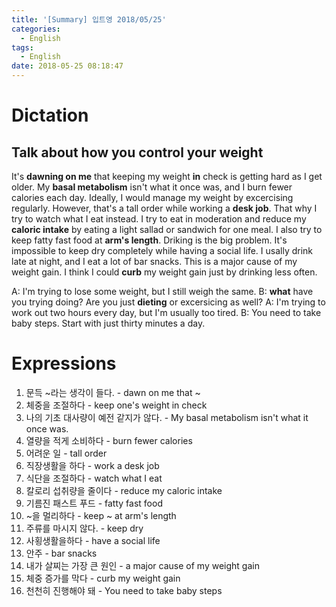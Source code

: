 ```yaml
---
title: '[Summary] 입트영 2018/05/25'
categories:
  - English
tags:
  - English
date: 2018-05-25 08:18:47
---
```


# Dictation
## Talk about how you control your weight
It's **dawning on me** that keeping my weight **in** check is getting hard as I get older. My **basal metabolism** isn't what it once was, and I burn fewer calories each day. Ideally, I would manage my weight by excercising regularly. However, that's a tall order while working a **desk job**. That why I try to watch what I eat instead. I try to eat in moderation and reduce my **caloric intake** by eating a light sallad or sandwich for one meal. I also try to keep fatty fast food at **arm's length**. Driking is the big problem. It's impossible to keep dry completely while having a social life. I usally drink late at night, and I eat a lot of bar snacks. This is a major cause of my weight gain. I think I could **curb** my weight gain just by drinking less often.

A: I'm trying to lose some weight, but I still weigh the same.
B: **what** have you trying doing? Are you just **dieting** or excersicing as well?
A: I'm trying to work out two hours every day, but I'm usually too tired.
B: You need to take baby steps. Start with just thirty minutes a day.


# Expressions

1. 문득 ~라는 생각이 들다. - dawn on me that ~
2. 체중을 조절하다 - keep one's weight in check
3. 나의 기초 대사량이 예전 같지가 않다. - My basal metabolism isn't what it once was.
4. 열량을 적게 소비하다 - burn fewer calories
5. 어려운 일 - tall order
6. 직장생활을 하다 - work a desk job
7. 식단을 조절하다 - watch what I eat
8. 칼로리 섭취량을 줄이다 - reduce my caloric intake
9. 기름진 패스트 푸드 - fatty fast food
10. ~을 멀리하다 - keep ~ at arm's length
11. 주류를 마시지 않다. - keep dry
12. 사횡생활을하다 - have a social life
13. 안주 - bar snacks
14. 내가 살찌는 가장 큰 원인 - a major cause of my weight gain
15. 체중 증가를 막다 - curb my weight gain
16. 천천히 진행해야 돼 - You need to take baby steps
